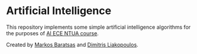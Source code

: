 # Artificial Intelligence

This repository implements some simple artificial intelligence algorithms for the purposes of [AI ECE NTUA course](https://www.ails.ece.ntua.gr/).

Created by [Markos Baratsas](https://github.com/markosbaratsas) and [Dimitris Liakopoulos](https://github.com/DimLiak).
